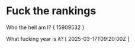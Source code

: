 # Fuck the rankings

Who the hell am I?
{ 15909532 }

What fucking year is it?
[ 2025-03-17T09:20:00Z ]
